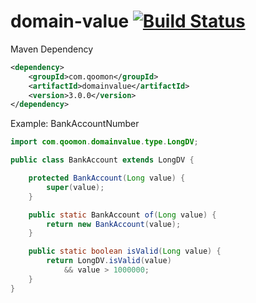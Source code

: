 domain-value [![Build Status](https://travis-ci.org/qoomon/domain-value.svg?branch=master)](https://travis-ci.org/qoomon/domain-value)
============
Maven Dependency
```xml
<dependency>
    <groupId>com.qoomon</groupId>
    <artifactId>domainvalue</artifactId>
    <version>3.0.0</version>
</dependency>
```
Example: BankAccountNumber

```java
import com.qoomon.domainvalue.type.LongDV;

public class BankAccount extends LongDV {

    protected BankAccount(Long value) {
        super(value);
    }

    public static BankAccount of(Long value) {
        return new BankAccount(value);
    }

    public static boolean isValid(Long value) {
        return LongDV.isValid(value)
            && value > 1000000;
    }
}
```
